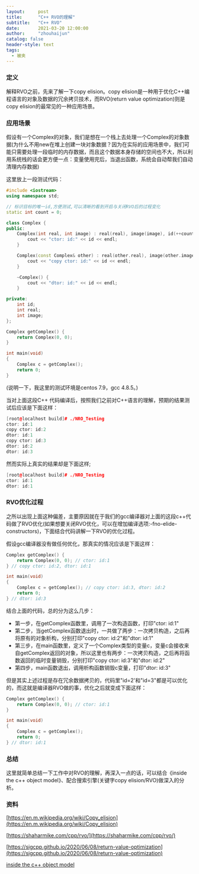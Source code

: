 ```yaml
---
layout:     post
title:      "C++ RVO的理解"
subtitle:   "C++ RVO"
date:       2021-03-20 12:00:00
author:     "zhouhaijun"
catalog: false
header-style: text
tags:
  - 被夹
---
```


### 定义

解释RVO之前，先来了解一下copy elision。copy elision是一种用于优化C++编程语言的对象及数据的冗余拷贝技术，而RVO(return value optimization)则是copy elision的最常见的一种应用场景。



### 应用场景

假设有一个Complex的对象，我们是想在一个栈上去处理一个Complex的对象数据(为什么不用new在堆上创建一块对象数据？因为在实际的应用场景中，我们可能只需要处理一段临时的内存数据，而且这个数据本身存储的空间也不大，所以利用系统栈的话会更方便一点：变量使用完后，当退出函数，系统会自动帮我们自动清理内存数据)

这里放上一段测试代码：

```c++
#include <iostream>
using namespace std;

// 标识目标的唯一id,方便测试,可以清晰的看到开启与关闭RVO后的过程变化
static int count = 0;

class Complex {
public:
    Complex(int real, int image) : real(real), image(image), id(++count) {
        cout << "ctor: id:" << id << endl;
    }

    Complex(const Complex& other) : real(other.real), image(other.image), id(++count) {
        cout << "copy ctor: id:" << id << endl;
    }

    ~Complex() {
        cout << "dtor: id:" << id << endl;
    }

private:
    int id;
    int real;
    int image;
};

Complex getComplex() {
    return Complex(0, 0);
}

int main(void)
{
    Complex c = getComplex();
    return 0;
}
```



(说明一下，我这里的测试环境是centos 7.9，gcc 4.8.5。)

当对上面这段C++ 代码编译后，按照我们之前对C++语言的理解，预期的结果测试后应该是下面这样：

```c++
[root@localhost build]# ./NRO_Testing
ctor: id:1
copy ctor: id:2
dtor: id:1
copy ctor: id:3
dtor: id:2
dtor: id:3
```

然而实际上真实的结果却是下面这样;

```c++
[root@localhost build]# ./NRO_Testing
ctor: id:1
dtor: id:1
```



### RVO优化过程

之所以出现上面这种偏差，主要原因就在于我们的gcc编译器对上面的这段c++代码做了RVO优化(如果想要关闭RVO优化，可以在增加编译选项:-fno-elide-constructors)，下面结合代码讲解一下RVO的优化过程。

假设gcc编译器没有做任何优化，那真实的情况应该是下面这样：

```c++
Complex getComplex() {
    return Complex(0, 0); // ctor: id:1
} // copy ctor: id:2, dtor: id:1

int main(void)
{
    Complex c = getComplex(); // copy ctor: id:3, dtor: id:2
    return 0;
} // dtor: id:3
```

结合上面的代码，总的分为这么几步：

- 第一步，在getComplex函数里，调用了一次构造函数，打印"ctor: id:1"
- 第二步，当getComplex函数退出时，一共做了两步：一次拷贝构造，之后再将原有的对象析构，分别打印"copy ctor: id:2"和"dtor: id:1"
- 第三步，在main函数里，定义了一个Complex类型的变量c，变量c会接收来自getComplex返回的对象，所以这里也有两步：一次拷贝构造，之后再将函数返回的临时变量销毁，分别打印"copy ctor: id:3"和"dtor: id:2"
- 第四步，main函数退出，调用析构函数销毁c变量，打印"dtor: id:3"



但是其实上述过程是存在冗余数据拷贝的，代码里"id=2'和"id=3"都是可以优化的，而这就是编译器RVO做的事，优化之后就变成下面这样：

```c++
Complex getComplex() {
    return Complex(0, 0); // ctor: id:1
} 

int main(void)
{
    Complex c = getComplex(); 
    return 0;
} // dtor: id:1
```



### 总结

这里就简单总结一下工作中对RVO的理解，再深入一点的话，可以结合《inside the c++ object model》、配合搜索引擎(关键字copy elision/RVO)做深入的分析。



### 资料

[https://en.m.wikipedia.org/wiki/Copy_elision](https://en.m.wikipedia.org/wiki/Copy_elision)

[https://shaharmike.com/cpp/rvo/](https://shaharmike.com/cpp/rvo/)

[https://sigcpp.github.io/2020/06/08/return-value-optimization](https://sigcpp.github.io/2020/06/08/return-value-optimization)

[inside the c++ object model](https://gitee.com/navychou/books/tree/master/langs/cpp)
